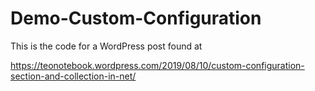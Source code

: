 # Demo-Custom-Configuration

This is the code for a WordPress post found at

https://teonotebook.wordpress.com/2019/08/10/custom-configuration-section-and-collection-in-net/
